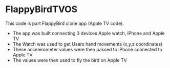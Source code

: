 # FlappyBirdTVOS

This code is part FlappyBird clone app (Apple TV code).

- The app was built connecting 3 devices Apple watch, iPhone and Apple TV
- The Watch was used to get Users hand movements (x,y,z coordinates)
- These accelerometer values were then passed to iPhone connected to Apple TV
- The values were then used to fly the bird on Apple TV
